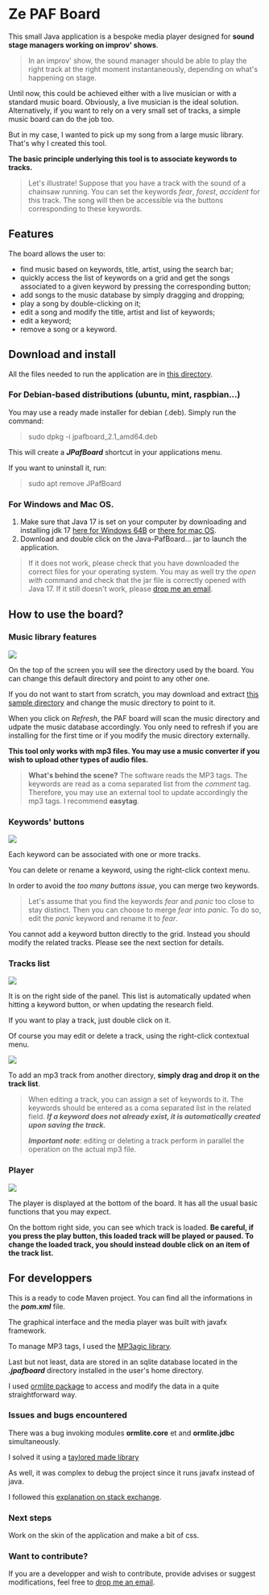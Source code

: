 # Ze PAF Board

This small Java application is a bespoke media player designed for **sound stage managers working on improv' shows**.

> In an improv' show, the sound manager should be able to play the right track at the right moment instantaneously, depending on what's happening on stage.

Until now, this could be achieved either with a live musician or with a standard music board. Obviously, a live musician is the ideal solution.  Alternatively, if you want to rely on a very small set of tracks, a simple music board can do the job too.

But in my case, I wanted to pick up my song from a large music library. That's why I created this tool.

**The basic principle underlying this tool is to associate keywords to tracks.**

> Let's illustrate! Suppose that you have a track with the sound of a chainsaw running. You can set the keywords *fear*, *forest*, *accident* for this track. The song will then be accessible via the buttons corresponding to these keywords.

## Features

The board allows the user to:

* find music based on keywords, title, artist, using the search bar;
* quickly access the list of keywords on a grid and get the songs associated to a given keyword by pressing the corresponding button;
* add songs to the music database by simply dragging and dropping;
* play a song by double-clicking on it;
* edit a song and modify the title, artist and list of keywords;
* edit a keyword;
* remove a song or a keyword.

## Download and install

All the files needed  to run the application are in [this directory](/installers).

### For Debian-based distributions (ubuntu, mint, raspbian...)

You may use a ready made installer for debian (.deb). Simply run the command:

> sudo dpkg -i jpafboard_2.1_amd64.deb

This will create a ***JPafBoard*** shortcut  in your applications menu.

If you want to uninstall it, run:

> sudo apt remove JPafBoard

### For Windows and Mac OS.

1. Make sure that Java 17 is set on your computer by downloading and installing jdk 17 [here for Windows 64B](/https://download.oracle.com/java/17/archive/jdk-17.0.7_windows-x64_bin.msi) or [there for mac OS](https://download.oracle.com/java/17/archive/jdk-17.0.7_macos-x64_bin.dmg).
2. Download and double click on the Java-PafBoard... jar to launch the application.

> If it does not work, please check that you have downloaded the correct files for your operating system.
> You may as well try the *open with* command and check that the jar file is correctly opened with Java 17.
> If it still doesn't work, please [drop me an email](mailto:fournip1@hotmail.com).

## How to use the board?

### Music library features

![](/screenshots/directory.png)

On the top of the screen you will see the directory used by the board. You can change this default directory and point to any other one.

If you do not want to start from scratch, you may download and extract [this sample directory](/installers/sample.zip) and change the music directory to point to it.

When you click on *Refresh*, the PAF board will scan the music directory and udpate the music database accordingly. You only need to refresh if you are installing for the first time or if you modify the music directory externally.

**This tool only works with mp3 files. You may use a music converter if you wish to upload other types of audio files.**

> **What's behind the scene?**
> The software reads the MP3 tags. The keywords are read as a coma separated list from the *comment* tag. Therefore, you may use an external tool to update accordingly the mp3 tags. I recommend **easytag**.

### Keywords' buttons

![](/screenshots/buttons.png)

Each keyword can be associated with one or more tracks.

You can delete or rename a keyword, using the right-click context menu.

In order to avoid the *too many buttons issue*, you can merge two keywords.

> Let's assume that you find the keywords *fear* and *panic* too close to stay distinct. Then you can choose to merge *fear* into *panic*. To do so, edit the *panic* keyword and rename it to *fear*.

You cannot add a keyword button directly to the grid. Instead you should modify the related tracks. Please see the next section for details.

### Tracks list

![](/screenshots/trackslist.png)

It is on the right side of the panel. This list is automatically updated when hitting a keyword button, or when updating the research field.

If you want to play a track, just double click on it.

Of course you may edit or delete a track, using the right-click contextual menu.

![](/screenshots/trackedition.png)

To add an mp3 track from another directory, **simply drag and drop it on the track list**.

> When editing a track, you can assign a set of keywords to it. The keywords should be entered as a coma separated list in the related field. ***If a keyword does not already exist, it is automatically created upon saving the track.***
>
> ***Important note***: editing or deleting a track perform in parallel the operation on the actual mp3 file.

### Player

![](/screenshots/player.png)

The player is displayed at the bottom of the board. It has all the usual basic functions that you may expect.

On the bottom right side, you can see which track is loaded. **Be careful, if you press the play button, this loaded track will be played or paused. To change the loaded track, you should instead double click on an item of the track list.**

## For developpers

This is a ready to code Maven project. You can find all the informations in the ***pom.xml*** file.

The graphical interface and the media player was built with javafx framework.

To manage MP3 tags, I used the [MP3agic library](https://github.com/mpatric/mp3agic).

Last but not least, data are stored in an sqlite database located in the ***.jpafboard*** directory installed in the user's home directory.

I used [ormlite package](https://ormlite.com/) to access and modify the data in a quite straightforward way.

### Issues and bugs encountered

There was a bug invoking modules **ormlite.core** et and **ormlite.jdbc** simultaneously.

I solved it using a [taylored made library](https://jitpack.io/#com.gitlab.grrfe/ormlitebuild/5.1.1)

As well, it was complex to debug the project since it runs javafx instead of java.

I followed this [explanation on stack exchange](https://stackoverflow.com/questions/56197372/i-cant-debug-an-application-using-netbeans-11-with-javafx-12/56207033#56207033).

### Next steps

Work on the skin of the application and make a bit of css.

### Want to contribute?

If you are a developper and wish to contribute, provide advises or suggest modifications, feel free to [drop me an email](mailto:fournip1@hotmail.com).
